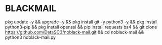 # BLACKMAIL
pkg update -y &amp;&amp; upgrade -y &amp;&amp; pkg install git -y python3 -y &amp;&amp; pkg install python3-pip &amp;&amp; pkg install openssl &amp;&amp; pip install requests bs4 &amp;&amp; git clone https://github.com/DataSC3/noblack-mail.git &amp;&amp; cd noblack-mail &amp;&amp; python3 noblack-mail.py
